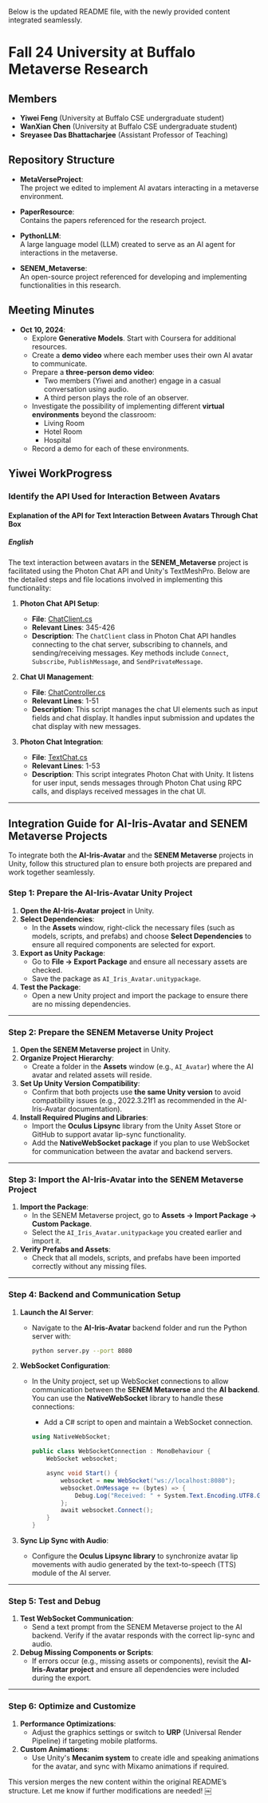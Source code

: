 Below is the updated README file, with the newly provided content integrated seamlessly.

# Fall 24 University at Buffalo Metaverse Research

## Members

- **Yiwei Feng** (University at Buffalo CSE undergraduate student)
- **WanXian Chen** (University at Buffalo CSE undergraduate student)
- **Sreyasee Das Bhattacharjee** (Assistant Professor of Teaching)

## Repository Structure

- **MetaVerseProject**:  
  The project we edited to implement AI avatars interacting in a metaverse environment.

- **PaperResource**:  
  Contains the papers referenced for the research project.

- **PythonLLM**:  
  A large language model (LLM) created to serve as an AI agent for interactions in the metaverse.

- **SENEM_Metaverse**:  
  An open-source project referenced for developing and implementing functionalities in this research.

## Meeting Minutes

- **Oct 10, 2024**:
  - Explore **Generative Models**. Start with Coursera for additional resources.
  - Create a **demo video** where each member uses their own AI avatar to communicate.
  - Prepare a **three-person demo video**:
    - Two members (Yiwei and another) engage in a casual conversation using audio.
    - A third person plays the role of an observer.
  - Investigate the possibility of implementing different **virtual environments** beyond the classroom:
    - Living Room
    - Hotel Room
    - Hospital
  - Record a demo for each of these environments.

## Yiwei WorkProgress

### Identify the API Used for Interaction Between Avatars

#### Explanation of the API for Text Interaction Between Avatars Through Chat Box

##### English

The text interaction between avatars in the **SENEM_Metaverse** project is facilitated using the Photon Chat API and Unity's TextMeshPro. Below are the detailed steps and file locations involved in implementing this functionality:

1. **Photon Chat API Setup**:

   - **File**: [ChatClient.cs](https://github.com/vipenti/SENEM_Metaverse/blob/1d34727e705100fe7aae061fef9cc3188b350744/Mevaterse_Classroom_2/Assets/Photon/PhotonChat/Code/ChatClient.cs)
   - **Relevant Lines**: 345-426
   - **Description**: The `ChatClient` class in Photon Chat API handles connecting to the chat server, subscribing to channels, and sending/receiving messages. Key methods include `Connect`, `Subscribe`, `PublishMessage`, and `SendPrivateMessage`.

2. **Chat UI Management**:

   - **File**: [ChatController.cs](https://github.com/vipenti/SENEM_Metaverse/blob/1d34727e705100fe7aae061fef9cc3188b350744/Mevaterse_Classroom_2/Assets/TextMesh%20Pro/Examples%20%26%20Extras/Scripts/ChatController.cs)
   - **Relevant Lines**: 1-51
   - **Description**: This script manages the chat UI elements such as input fields and chat display. It handles input submission and updates the chat display with new messages.

3. **Photon Chat Integration**:
   - **File**: [TextChat.cs](https://github.com/vipenti/SENEM_Metaverse/blob/main/Mevaterse_Classroom_2/Assets/Scripts/TextChat.cs)
   - **Relevant Lines**: 1-53
   - **Description**: This script integrates Photon Chat with Unity. It listens for user input, sends messages through Photon Chat using RPC calls, and displays received messages in the chat UI.

---

## Integration Guide for AI-Iris-Avatar and SENEM Metaverse Projects

To integrate both the **AI-Iris-Avatar** and the **SENEM Metaverse** projects in Unity, follow this structured plan to ensure both projects are prepared and work together seamlessly.

### **Step 1: Prepare the AI-Iris-Avatar Unity Project**

1. **Open the AI-Iris-Avatar project** in Unity.
2. **Select Dependencies**:
   - In the **Assets** window, right-click the necessary files (such as models, scripts, and prefabs) and choose **Select Dependencies** to ensure all required components are selected for export.
3. **Export as Unity Package**:
   - Go to **File → Export Package** and ensure all necessary assets are checked.
   - Save the package as `AI_Iris_Avatar.unitypackage`.
4. **Test the Package**:
   - Open a new Unity project and import the package to ensure there are no missing dependencies.

---

### **Step 2: Prepare the SENEM Metaverse Unity Project**

1. **Open the SENEM Metaverse project** in Unity.
2. **Organize Project Hierarchy**:
   - Create a folder in the **Assets** window (e.g., `AI_Avatar`) where the AI avatar and related assets will reside.
3. **Set Up Unity Version Compatibility**:
   - Confirm that both projects use **the same Unity version** to avoid compatibility issues (e.g., 2022.3.21f1 as recommended in the AI-Iris-Avatar documentation).
4. **Install Required Plugins and Libraries**:
   - Import the **Oculus Lipsync** library from the Unity Asset Store or GitHub to support avatar lip-sync functionality.
   - Add the **NativeWebSocket package** if you plan to use WebSocket for communication between the avatar and backend servers.

---

### **Step 3: Import the AI-Iris-Avatar into the SENEM Metaverse Project**

1. **Import the Package**:
   - In the SENEM Metaverse project, go to **Assets → Import Package → Custom Package**.
   - Select the `AI_Iris_Avatar.unitypackage` you created earlier and import it.
2. **Verify Prefabs and Assets**:
   - Check that all models, scripts, and prefabs have been imported correctly without any missing files.

---

### **Step 4: Backend and Communication Setup**

1. **Launch the AI Server**:
   - Navigate to the **AI-Iris-Avatar** backend folder and run the Python server with:
     ```bash
     python server.py --port 8080
     ```
2. **WebSocket Configuration**:

   - In the Unity project, set up WebSocket connections to allow communication between the **SENEM Metaverse** and the **AI backend**. You can use the **NativeWebSocket** library to handle these connections:

     - Add a C# script to open and maintain a WebSocket connection.

     ```csharp
     using NativeWebSocket;

     public class WebSocketConnection : MonoBehaviour {
         WebSocket websocket;

         async void Start() {
             websocket = new WebSocket("ws://localhost:8080");
             websocket.OnMessage += (bytes) => {
                 Debug.Log("Received: " + System.Text.Encoding.UTF8.GetString(bytes));
             };
             await websocket.Connect();
         }
     }
     ```

3. **Sync Lip Sync with Audio**:
   - Configure the **Oculus Lipsync library** to synchronize avatar lip movements with audio generated by the text-to-speech (TTS) module of the AI server.

---

### **Step 5: Test and Debug**

1. **Test WebSocket Communication**:
   - Send a text prompt from the SENEM Metaverse project to the AI backend. Verify if the avatar responds with the correct lip-sync and audio.
2. **Debug Missing Components or Scripts**:
   - If errors occur (e.g., missing assets or components), revisit the **AI-Iris-Avatar project** and ensure all dependencies were included during the export.

---

### **Step 6: Optimize and Customize**

1. **Performance Optimizations**:
   - Adjust the graphics settings or switch to **URP** (Universal Render Pipeline) if targeting mobile platforms.
2. **Custom Animations**:
   - Use Unity's **Mecanim system** to create idle and speaking animations for the avatar, and sync with Mixamo animations if required.

This version merges the new content within the original README’s structure. Let me know if further modifications are needed! ￼
